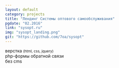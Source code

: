 ```yaml
---
layout: default
category: projects
title: "Лендинг Системы оптового самообслуживания"
pgdate: "02.2016"
link: "sysopt.ru"
img: "sysopt_landing.png"
git: "https://github.com/7oa/sysopt"
---
```

верстка <small>(html, css, jquery)</small><br>
php-формы обратной связи<br>
без cms